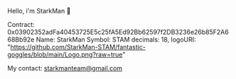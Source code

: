 Hello, i'm StarkMan 🫡

Contract: 0x03902352adFa40453725E5c25fA5Ed92Bb62597f2DB3236e26b85F2A668Bb92e
Name: StarkMan
Symbol: STAM
decimals: 18,
logoURI: "https://github.com/StarkMan-STAM/fantastic-goggles/blob/main/Logo.png?raw=true"

My contact: starkmanteam@gmail.com
<!---
StarkMan-STAM/StarkMan-STAM is a ✨ special ✨ repository because its `README.md` (this file) appears on your GitHub profile.
You can click the Preview link to take a look at your changes.
--->
